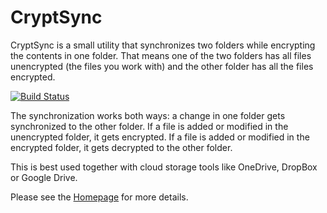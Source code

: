 # CryptSync
CryptSync is a small utility that synchronizes two folders while encrypting the contents in one folder. That means one of the two folders has all files unencrypted (the files you work with) and the other folder has all the files encrypted.

[![Build Status](https://tortoisesvn.visualstudio.com/tortoisesvnGitHub/_apis/build/status/stefankueng.CryptSync?branchName=main)](https://tortoisesvn.visualstudio.com/tortoisesvnGitHub/_build/latest?definitionId=12&branchName=main)

The synchronization works both ways: a change in one folder gets synchronized to the other folder. If a file is added or modified in the unencrypted folder, it gets encrypted. If a file is added or modified in the encrypted folder, it gets decrypted to the other folder.

This is best used together with cloud storage tools like OneDrive, DropBox or Google Drive.

Please see the [Homepage](https://tools.stefankueng.com/CryptSync.html) for more details.